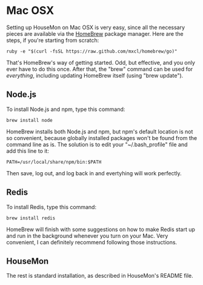 # Mac OSX

Setting up HouseMon on Mac OSX is very easy, since all the necessary pieces
are available via the [HomeBrew](http://mxcl.github.com/homebrew/) package
manager. Here are the steps, if you're starting from scratch:

    ruby -e "$(curl -fsSL https://raw.github.com/mxcl/homebrew/go)"

That's HomeBrew's way of getting started. Odd, but effective, and you only
ever have to do this once. After that, the "brew" command can be used for
*everything*, including updating HomeBrew itself (using "brew update").

## Node.js

To install Node.js and npm, type this command:

    brew install node

HomeBrew installs both Node.js and npm, but npm's default location is not so
convenient, because globally installed packages won't be found from the
command line as is. The solution is to edit your "~/.bash_profile" file and
add this line to it:

    PATH=/usr/local/share/npm/bin:$PATH

Then save, log out, and log back in and evertyhing will work perfectly.

## Redis

To install Redis, type this command:

    brew install redis

HomeBrew will finish with some suggestions on how to make Redis start up and
run in the background whenever you turn on your Mac. Very convenient, I can
definitely recommend following those instructions.

## HouseMon

The rest is  standard installation, as described in HouseMon's README file.
